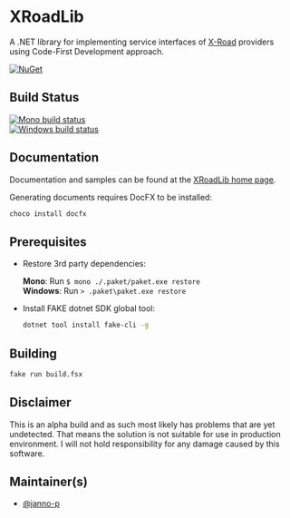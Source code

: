 # XRoadLib

A .NET library for implementing service interfaces of [X-Road](http://x-road.eu) providers using Code-First Development approach.

[![NuGet](https://buildstats.info/nuget/XRoadLib?includePreReleases=true)](https://www.nuget.org/packages/XRoadLib/)

## Build Status

[![Mono build status](https://img.shields.io/travis/janno-p/XRoadLib/master.svg?label=Mono%20build)](https://travis-ci.org/janno-p/XRoadLib/)  
[![Windows build status](https://img.shields.io/appveyor/ci/janno-p/xroadlib/master.svg?label=Windows%20build)](https://ci.appveyor.com/project/janno-p/xroadlib)

## Documentation

Documentation and samples can be found at the [XRoadLib home page](http://janno-p.github.io/XRoadLib/).

Generating documents requires DocFX to be installed:

```cmd
choco install docfx
```

## Prerequisites

* Restore 3rd party dependencies:

  **Mono**: Run `$ mono ./.paket/paket.exe restore`  
  **Windows**: Run `> .paket\paket.exe restore`

* Install FAKE dotnet SDK global tool:

  ```sh
  dotnet tool install fake-cli -g
  ```

## Building

```sh
fake run build.fsx
```

## Disclaimer

This is an alpha build and as such most likely has problems that are yet undetected. That means the solution is not suitable
for use in production environment. I will not hold responsibility for any damage caused by this software.

## Maintainer(s)

* [@janno-p](https://github.com/janno-p)
